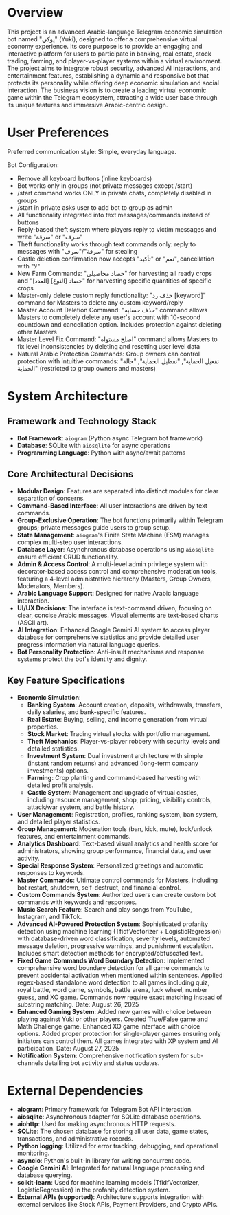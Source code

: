 # Overview

This project is an advanced Arabic-language Telegram economic simulation bot named "يوكي" (Yuki), designed to offer a comprehensive virtual economy experience. Its core purpose is to provide an engaging and interactive platform for users to participate in banking, real estate, stock trading, farming, and player-vs-player systems within a virtual environment. The project aims to integrate robust security, advanced AI interactions, and entertainment features, establishing a dynamic and responsive bot that protects its personality while offering deep economic simulation and social interaction. The business vision is to create a leading virtual economic game within the Telegram ecosystem, attracting a wide user base through its unique features and immersive Arabic-centric design.

# User Preferences

Preferred communication style: Simple, everyday language.

Bot Configuration:
- Remove all keyboard buttons (inline keyboards)
- Bot works only in groups (not private messages except /start)
- /start command works ONLY in private chats, completely disabled in groups
- /start in private asks user to add bot to group as admin
- All functionality integrated into text messages/commands instead of buttons
- Reply-based theft system where players reply to victim messages and write "سرقة" or "سرف"
- Theft functionality works through text commands only: reply to messages with "سرقة"/"سرف" for stealing
- Castle deletion confirmation now accepts "تأكيد" or "نعم", cancellation with "لا"
- New Farm Commands: "حصاد محاصيلي" for harvesting all ready crops and "حصاد [النوع] [العدد]" for harvesting specific quantities of specific crops
- Master-only delete custom reply functionality: "حذف رد [keyword]" command for Masters to delete any custom keyword/reply
- Master Account Deletion Command: "حذف حسابه" command allows Masters to completely delete any user's account with 10-second countdown and cancellation option. Includes protection against deleting other Masters
- Master Level Fix Command: "اصلح مستواه" command allows Masters to fix level inconsistencies by deleting and resetting user level data
- Natural Arabic Protection Commands: Group owners can control protection with intuitive commands: "تفعيل الحماية", "تعطيل الحماية", "حالة الحماية" (restricted to group owners and masters)

# System Architecture

## Framework and Technology Stack
- **Bot Framework**: `aiogram` (Python async Telegram bot framework)
- **Database**: SQLite with `aiosqlite` for async operations
- **Programming Language**: Python with async/await patterns

## Core Architectural Decisions
- **Modular Design**: Features are separated into distinct modules for clear separation of concerns.
- **Command-Based Interface**: All user interactions are driven by text commands.
- **Group-Exclusive Operation**: The bot functions primarily within Telegram groups; private messages guide users to group setup.
- **State Management**: `aiogram`'s Finite State Machine (FSM) manages complex multi-step user interactions.
- **Database Layer**: Asynchronous database operations using `aiosqlite` ensure efficient CRUD functionality.
- **Admin & Access Control**: A multi-level admin privilege system with decorator-based access control and comprehensive moderation tools, featuring a 4-level administrative hierarchy (Masters, Group Owners, Moderators, Members).
- **Arabic Language Support**: Designed for native Arabic language interaction.
- **UI/UX Decisions**: The interface is text-command driven, focusing on clear, concise Arabic messages. Visual elements are text-based charts (ASCII art).
- **AI Integration**: Enhanced Google Gemini AI system to access player database for comprehensive statistics and provide detailed user progress information via natural language queries.
- **Bot Personality Protection**: Anti-insult mechanisms and response systems protect the bot's identity and dignity.

## Key Feature Specifications
- **Economic Simulation**:
    - **Banking System**: Account creation, deposits, withdrawals, transfers, daily salaries, and bank-specific features.
    - **Real Estate**: Buying, selling, and income generation from virtual properties.
    - **Stock Market**: Trading virtual stocks with portfolio management.
    - **Theft Mechanics**: Player-vs-player robbery with security levels and detailed statistics.
    - **Investment System**: Dual investment architecture with simple (instant random returns) and advanced (long-term company investments) options.
    - **Farming**: Crop planting and command-based harvesting with detailed profit analysis.
    - **Castle System**: Management and upgrade of virtual castles, including resource management, shop, pricing, visibility controls, attack/war system, and battle history.
- **User Management**: Registration, profiles, ranking system, ban system, and detailed player statistics.
- **Group Management**: Moderation tools (ban, kick, mute), lock/unlock features, and entertainment commands.
- **Analytics Dashboard**: Text-based visual analytics and health score for administrators, showing group performance, financial data, and user activity.
- **Special Response System**: Personalized greetings and automatic responses to keywords.
- **Master Commands**: Ultimate control commands for Masters, including bot restart, shutdown, self-destruct, and financial control.
- **Custom Commands System**: Authorized users can create custom bot commands with keywords and responses.
- **Music Search Feature**: Search and play songs from YouTube, Instagram, and TikTok.
- **Advanced AI-Powered Protection System**: Sophisticated profanity detection using machine learning (TfidfVectorizer + LogisticRegression) with database-driven word classification, severity levels, automated message deletion, progressive warnings, and punishment escalation. Includes smart detection methods for encrypted/obfuscated text.
- **Fixed Game Commands Word Boundary Detection**: Implemented comprehensive word boundary detection for all game commands to prevent accidental activation when mentioned within sentences. Applied regex-based standalone word detection to all games including quiz, royal battle, word game, symbols, battle arena, luck wheel, number guess, and XO game. Commands now require exact matching instead of substring matching. Date: August 26, 2025
- **Enhanced Gaming System**: Added new games with choice between playing against Yuki or other players. Created True/False game and Math Challenge game. Enhanced XO game interface with choice options. Added proper protection for single-player games ensuring only initiators can control them. All games integrated with XP system and AI participation. Date: August 27, 2025
- **Notification System**: Comprehensive notification system for sub-channels detailing bot activity and status updates.

# External Dependencies

- **aiogram**: Primary framework for Telegram Bot API interaction.
- **aiosqlite**: Asynchronous adapter for SQLite database operations.
- **aiohttp**: Used for making asynchronous HTTP requests.
- **SQLite**: The chosen database for storing all user data, game states, transactions, and administrative records.
- **Python logging**: Utilized for error tracking, debugging, and operational monitoring.
- **asyncio**: Python's built-in library for writing concurrent code.
- **Google Gemini AI**: Integrated for natural language processing and database querying.
- **scikit-learn**: Used for machine learning models (TfidfVectorizer, LogisticRegression) in the profanity detection system.
- **External APIs (supported)**: Architecture supports integration with external services like Stock APIs, Payment Providers, and Crypto APIs.